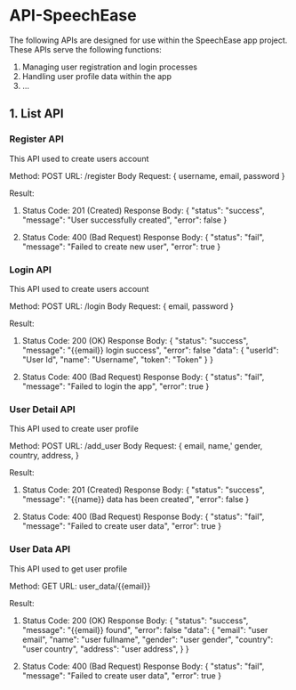 # API-SpeechEase

The following APIs are designed for use within the SpeechEase app project. These APIs serve the following functions:
1. Managing user registration and login processes
2. Handling user profile data within the app
3. ...

## 1. List API
### Register API
This API used to create users account

Method: POST
URL: /register
Body Request:
{
  username,
  email,
  password
}

Result:
1. Status Code: 201 (Created)
   Response Body:
   {
     "status": "success",
     "message": "User successfully created",
     "error": false
   }
   
2. Status Code: 400 (Bad Request)
   Response Body:
      {
     "status": "fail",
     "message": "Failed to create new user",
     "error": true
   }

### Login API
This API used to create users account

Method: POST
URL: /login
Body Request:
{
  email,
  password
}

Result:
1. Status Code: 200 (OK)
   Response Body:
   {
     "status": "success",
     "message": "{{email}} login success",
     "error": false
     "data": {
       "userId": "User Id",
       "name": "Username",
       "token": "Token"
     }
   }
   
2. Status Code: 400 (Bad Request)
   Response Body:
      {
     "status": "fail",
     "message": "Failed to login the app",
     "error": true
   }

### User Detail API
This API used to create user profile

Method: POST
URL: /add_user
Body Request:
{
  email,
  name,'
  gender,
  country,
  address,
}

Result:
1. Status Code: 201 (Created)
   Response Body:
   {
     "status": "success",
     "message": "{{name}} data has been created",
    "error": false
   }
   
2. Status Code: 400 (Bad Request)
   Response Body:
      {
     "status": "fail",
     "message": "Failed to create user data",
     "error": true
   }

### User Data API
This API used to get user profile

Method: GET
URL: user_data/{{email}}

Result:
1. Status Code: 200 (OK)
   Response Body:
   {
     "status": "success",
     "message": "{{email}} found",
     "error": false
     "data":
       {
       "email": "user email",
       "name": "user fullname",
       "gender": "user gender",
       "country": "user country",
       "address": "user address",
      }
   }
   
3. Status Code: 400 (Bad Request)
   Response Body:
      {
     "status": "fail",
     "message": "Failed to create user data",
     "error": true
   }
